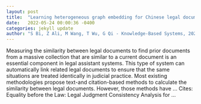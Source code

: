 ```yaml
---
layout: post
title:  "Learning heterogeneous graph embedding for Chinese legal document similarity"
date:   2022-05-24 00:00:36 -0400
categories: jekyll update
author: "S Bi, Z Ali, M Wang, T Wu, G Qi - Knowledge-Based Systems, 2022"
---
```

Measuring the similarity between legal documents to find prior documents from a massive collection that are similar to a current document is an essential component in legal assistant systems. This type of system can automatically link related legal documents to ensure that the same situations are treated identically in judicial practice. Most existing methodologies propose text-and citation-based methods to calculate the similarity between legal documents. However, those methods have … Cites: ‪Equality before the Law: Legal Judgment Consistency Analysis for …‬